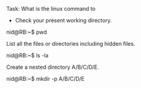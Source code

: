 Task: What is the linux command to

- Check your present working directory.

nid@RB:~$ pwd

List all the files or directories including hidden files.

nid@RB:~$ ls -la

Create a nested directory A/B/C/D/E.

nid@RB:~$ mkdir -p A/B/C/D/E 
